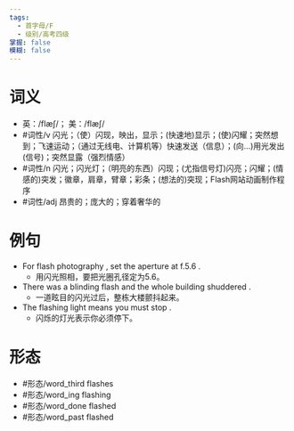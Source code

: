```yaml
---
tags:
  - 首字母/F
  - 级别/高考四级
掌握: false
模糊: false
---
```

# 词义
- 英：/flæʃ/； 美：/flæʃ/
- #词性/v  闪光；（使）闪现，映出，显示；(快速地)显示；(使)闪耀；突然想到；飞速运动；（通过无线电、计算机等）快速发送（信息）；(向…)用光发出(信号)；突然显露（强烈情感）
- #词性/n  闪光；闪光灯；（明亮的东西）闪现；(尤指信号灯)闪亮；闪耀；(情感的)突发；徽章，肩章，臂章；彩条；(想法的)突现；Flash网站动画制作程序
- #词性/adj  昂贵的；庞大的；穿着奢华的
# 例句
- For flash photography , set the aperture at f.5.6 .
	- 用闪光照相，要把光圈孔径定为5.6。
- There was a blinding flash and the whole building shuddered .
	- 一道眩目的闪光过后，整栋大楼颤抖起来。
- The flashing light means you must stop .
	- 闪烁的灯光表示你必须停下。
# 形态
- #形态/word_third flashes
- #形态/word_ing flashing
- #形态/word_done flashed
- #形态/word_past flashed
